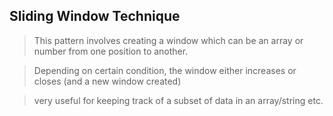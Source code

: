 ## Sliding Window Technique

> This pattern involves creating a window which can be an array or number from one position to another. <br/>

> Depending on certain condition, the window either increases or closes (and a new window created) <br/>

> very useful for keeping track of a subset of data in an array/string etc.
